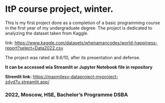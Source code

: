 # ItP course project, winter. 
This is my first project done as a completion of a basic programming course in the first year of my undergraduate degree.
The project is dedicated to analyzing the dataset taken from Kaggle.

link: https://www.kaggle.com/datasets/whenamancodes/world-happiness-report?select=Data2022.csv

The project was rated at 9.6/10, after its presentation and defense.

**It can be accessed wia Streamlit or Jupyter Notebook file in repository**

**Stremlit link:** https://maxmilesv-dataproject-myproject-zdyd7u.streamlit.app/

### 2022, Moscow, HSE, Bachelor’s Programme DSBA
